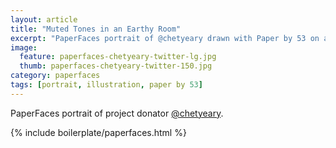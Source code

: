```yaml
---
layout: article
title: "Muted Tones in an Earthy Room"
excerpt: "PaperFaces portrait of @chetyeary drawn with Paper by 53 on an iPad."
image: 
  feature: paperfaces-chetyeary-twitter-lg.jpg
  thumb: paperfaces-chetyeary-twitter-150.jpg
category: paperfaces
tags: [portrait, illustration, paper by 53]
---
```


PaperFaces portrait of project donator [@chetyeary](http://twitter.com/chetyeary).

{% include boilerplate/paperfaces.html %}